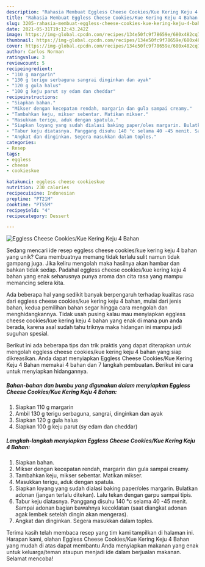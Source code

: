 ```yaml
---
description: "Rahasia Membuat Eggless Cheese Cookies/Kue Kering Keju 4 Bahan yang Enak"
title: "Rahasia Membuat Eggless Cheese Cookies/Kue Kering Keju 4 Bahan yang Enak"
slug: 3205-rahasia-membuat-eggless-cheese-cookies-kue-kering-keju-4-bahan-yang-enak
date: 2021-05-31T19:12:43.242Z
image: https://img-global.cpcdn.com/recipes/134e50fc9f78659e/680x482cq70/eggless-cheese-cookieskue-kering-keju-4-bahan-foto-resep-utama.jpg
thumbnail: https://img-global.cpcdn.com/recipes/134e50fc9f78659e/680x482cq70/eggless-cheese-cookieskue-kering-keju-4-bahan-foto-resep-utama.jpg
cover: https://img-global.cpcdn.com/recipes/134e50fc9f78659e/680x482cq70/eggless-cheese-cookieskue-kering-keju-4-bahan-foto-resep-utama.jpg
author: Carlos Norman
ratingvalue: 3
reviewcount: 5
recipeingredient:
- "110 g margarin"
- "130 g terigu serbaguna sangrai dinginkan dan ayak"
- "120 g gula halus"
- "100 g keju parut sy edam dan cheddar"
recipeinstructions:
- "Siapkan bahan."
- "Mikser dengan kecepatan rendah, margarin dan gula sampai creamy."
- "Tambahkan keju, mikser sebentar. Matikan mikser."
- "Masukkan terigu, aduk dengan spatula."
- "Siapkan loyang yang sudah dialasi baking paper/oles margarin. Bulatkan adonan (jangan terlalu ditekan). Lalu tekan dengan garpu sampai tipis."
- "Tabur keju diatasnya. Panggang disuhu 140 °c selama 40 -45 menit. Sampai adonan bagian bawahnya kecoklatan (saat diangkat adonan agak lembek setelah dingin akan mengeras)."
- "Angkat dan dinginkan. Segera masukkan dalam toples."
categories:
- Resep
tags:
- eggless
- cheese
- cookieskue

katakunci: eggless cheese cookieskue 
nutrition: 230 calories
recipecuisine: Indonesian
preptime: "PT21M"
cooktime: "PT55M"
recipeyield: "4"
recipecategory: Dessert

---
```



![Eggless Cheese Cookies/Kue Kering Keju 4 Bahan](https://img-global.cpcdn.com/recipes/134e50fc9f78659e/680x482cq70/eggless-cheese-cookieskue-kering-keju-4-bahan-foto-resep-utama.jpg)

Sedang mencari ide resep eggless cheese cookies/kue kering keju 4 bahan yang unik? Cara membuatnya memang tidak terlalu sulit namun tidak gampang juga. Jika keliru mengolah maka hasilnya akan hambar dan bahkan tidak sedap. Padahal eggless cheese cookies/kue kering keju 4 bahan yang enak seharusnya punya aroma dan cita rasa yang mampu memancing selera kita.



Ada beberapa hal yang sedikit banyak berpengaruh terhadap kualitas rasa dari eggless cheese cookies/kue kering keju 4 bahan, mulai dari jenis bahan, kedua pemilihan bahan segar hingga cara mengolah dan menghidangkannya. Tidak usah pusing kalau mau menyiapkan eggless cheese cookies/kue kering keju 4 bahan yang enak di mana pun anda berada, karena asal sudah tahu triknya maka hidangan ini mampu jadi suguhan spesial.


Berikut ini ada beberapa tips dan trik praktis yang dapat diterapkan untuk mengolah eggless cheese cookies/kue kering keju 4 bahan yang siap dikreasikan. Anda dapat menyiapkan Eggless Cheese Cookies/Kue Kering Keju 4 Bahan memakai 4 bahan dan 7 langkah pembuatan. Berikut ini cara untuk menyiapkan hidangannya.

<!--inarticleads1-->

##### Bahan-bahan dan bumbu yang digunakan dalam menyiapkan Eggless Cheese Cookies/Kue Kering Keju 4 Bahan:

1. Siapkan 110 g margarin
1. Ambil 130 g terigu serbaguna, sangrai, dinginkan dan ayak
1. Siapkan 120 g gula halus
1. Siapkan 100 g keju parut (sy edam dan cheddar)




<!--inarticleads2-->

##### Langkah-langkah menyiapkan Eggless Cheese Cookies/Kue Kering Keju 4 Bahan:

1. Siapkan bahan.
1. Mikser dengan kecepatan rendah, margarin dan gula sampai creamy.
1. Tambahkan keju, mikser sebentar. Matikan mikser.
1. Masukkan terigu, aduk dengan spatula.
1. Siapkan loyang yang sudah dialasi baking paper/oles margarin. Bulatkan adonan (jangan terlalu ditekan). Lalu tekan dengan garpu sampai tipis.
1. Tabur keju diatasnya. Panggang disuhu 140 °c selama 40 -45 menit. Sampai adonan bagian bawahnya kecoklatan (saat diangkat adonan agak lembek setelah dingin akan mengeras).
1. Angkat dan dinginkan. Segera masukkan dalam toples.




Terima kasih telah membaca resep yang tim kami tampilkan di halaman ini. Harapan kami, olahan Eggless Cheese Cookies/Kue Kering Keju 4 Bahan yang mudah di atas dapat membantu Anda menyiapkan makanan yang enak untuk keluarga/teman ataupun menjadi ide dalam berjualan makanan. Selamat mencoba!
